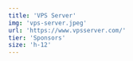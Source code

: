 ```yaml
---
title: 'VPS Server'
img: 'vps-server.jpeg'
url: 'https://www.vpsserver.com/'
tier: 'Sponsors'
size: 'h-12'
---
```

